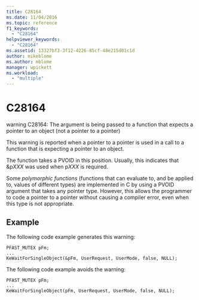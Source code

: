 ```yaml
---
title: C28164
ms.date: 11/04/2016
ms.topic: reference
f1_keywords:
  - "C28164"
helpviewer_keywords:
  - "C28164"
ms.assetid: 13327bf3-3f12-4226-85cf-48e215d01c1d
author: mikeblome
ms.author: mblome
manager: wpickett
ms.workload:
  - "multiple"
---
```

# C28164
warning C28164: The argument is being passed to a function that expects a pointer to an object (not a pointer to a pointer)

 This warning is reported when a pointer to a pointer is used in a call to a function that is expecting a pointer to an object.

 The function takes a PVOID in this position. Usually, this indicates that &p*XXX* was used when p*XXX* is required.

 Some *polymorphic functions* (functions that can evaluate to, and be applied to, values of different types) are implemented in C by using a PVOID argument that takes any pointer type. However, this allows the programmer to code a pointer to a pointer without causing a compiler error, even when this type is not appropriate.

## Example
 The following code example generates this warning:

```
PFAST_MUTEX pFm;
...
KeWaitForSingleObject(&pFm, UserRequest, UserMode, false, NULL);
```

 The following code example avoids the warning:

```
PFAST_MUTEX pFm;
...
KeWaitForSingleObject(pFm, UserRequest, UserMode, false, NULL);
```